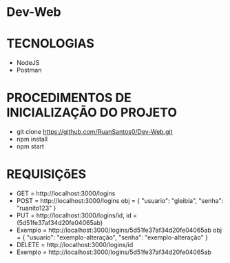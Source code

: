 # Dev-Web
# TECNOLOGIAS

- NodeJS
- Postman

# PROCEDIMENTOS DE INICIALIZAÇÃO DO PROJETO

- git clone https://github.com/RuanSantos0/Dev-Web.git
- npm install
- npm start

# REQUISIÇõES 

 - GET = http://localhost:3000/logins
 - POST = http://localhost:3000/logins
    obj = {
	    "usuario": "gleibia",
	    "senha": "ruanito123"
          }
- PUT = http://localhost:3000/logins/id, id = (5d51fe37af34d20fe04065ab)
- Exemplo = http://localhost:3000/logins/5d51fe37af34d20fe04065ab
    obj = {
	    "usuario": "exemplo-alteração",
	    "senha": "exemplo-alteração"
          }
- DELETE = http://localhost:3000/logins/id
- Exemplo = http://localhost:3000/logins/5d51fe37af34d20fe04065ab

